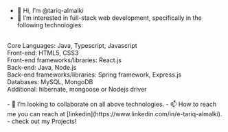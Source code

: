- 👋 Hi, I’m @tariq-almalki
- 👀 I’m interested in full-stack web development, specifically in the following technologies:<br/>
<br/>
Core Languages: Java, Typescript, Javascript<br/>
Front-end: HTML5, CSS3<br/>
Front-end frameworks/libraries: React.js<br/>
Back-end: Java, Node.js<br/>
Back-end frameworks/libraries: Spring framework, Express.js<br/>
Databases: MySQL, MongoDB<br/>
Additional: hibernate, mongoose or Nodejs driver<br/>
<br/>
- 💞️ I’m looking to collaborate on all above technologies.
- 📫 How to reach me you can reach at [linkedin](https://www.linkedin.com/in/e-tariq-almalki).
- check out my Projects!

<!---
tariq-almalki/tariq-almalki is a ✨ special ✨ repository because its `README.md` (this file) appears on your GitHub profile.
You can click the Preview link to take a look at your changes.
--->
